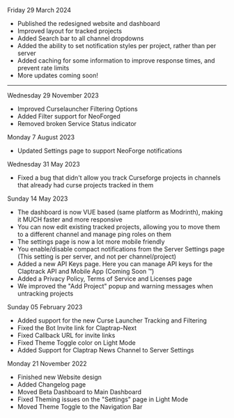Friday 29 March 2024

* Published the redesigned website and dashboard
* Improved layout for tracked projects
* Added Search bar to all channel dropdowns
* Added the ability to set notification styles per project, rather than per server
* Added caching for some information to improve response times, and prevent rate limits
* More updates coming soon!


***

Wednesday 29 November 2023

* Improved Curselauncher Filtering Options
* Added Filter support for NeoForged
* Removed broken Service Status indicator

Monday 7 August 2023

* Updated Settings page to support NeoForge notifications

Wednesday 31 May 2023

* Fixed a bug that didn't allow you track Curseforge projects in channels that already had curse projects tracked in them

Sunday 14 May 2023

* The dashboard is now VUE based (same platform as Modrinth), making it MUCH faster and more responsive
* You can now edit existing tracked projects, allowing you to move them to a different channel and manage ping roles on them
* The settings page is now a lot more mobile friendly
* You enable/disable compact notifications from the Server Settings page (This setting is per server, and not per channel/project)
* Added a new API Keys page. Here you can manage API keys for the Claptrack API and Mobile App (Coming Soon ™️)
* Added a Privacy Policy, Terms of Service and Licenses page
* We improved the "Add Project" popup and warning messages when untracking projects


Sunday 05 February 2023

* Added support for the new Curse Launcher Tracking and Filtering
* Fixed the Bot Invite link for Claptrap-Next
* Fixed Callback URL for invite links
* Fixed Theme Toggle color on Light Mode
* Added Support for Claptrap News Channel to Server Settings


Monday 21 November 2022

* Finished new Website design
* Added Changelog page
* Moved Beta Dashboard to Main Dashboard
* Fixed Theming issues on the "Settings" page in Light Mode
* Moved Theme Toggle to the Navigation Bar
